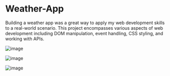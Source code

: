 # Weather-App
Building a weather app was a great way to apply my web development skills to a real-world scenario. This project encompasses various aspects of web development including DOM manipulation, event handling, CSS styling, and working with APIs.


![image](https://github.com/VatsalDoshi/Weather-App/assets/114709734/6449f3a4-ecd7-4ddc-99e5-332b72f757ca)


![image](https://github.com/VatsalDoshi/Weather-App/assets/114709734/26b3ea41-de5b-4ff9-af82-531ece512715)


![image](https://github.com/VatsalDoshi/Weather-App/assets/114709734/4e0154fc-dd93-4ff7-b27a-1c274ce234f2)





